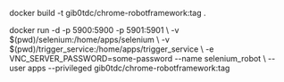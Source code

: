 docker build -t gib0tdc/chrome-robotframework:tag .

docker run -d -p 5900:5900 -p 5901:5901 \\
    -v $(pwd)/selenium:/home/apps/selenium \\
    -v $(pwd)/trigger_service:/home/apps/trigger_service \\
    -e VNC_SERVER_PASSWORD=some-password --name selenium_robot \\
    --user apps --privileged gib0tdc/chrome-robotframework:tag

